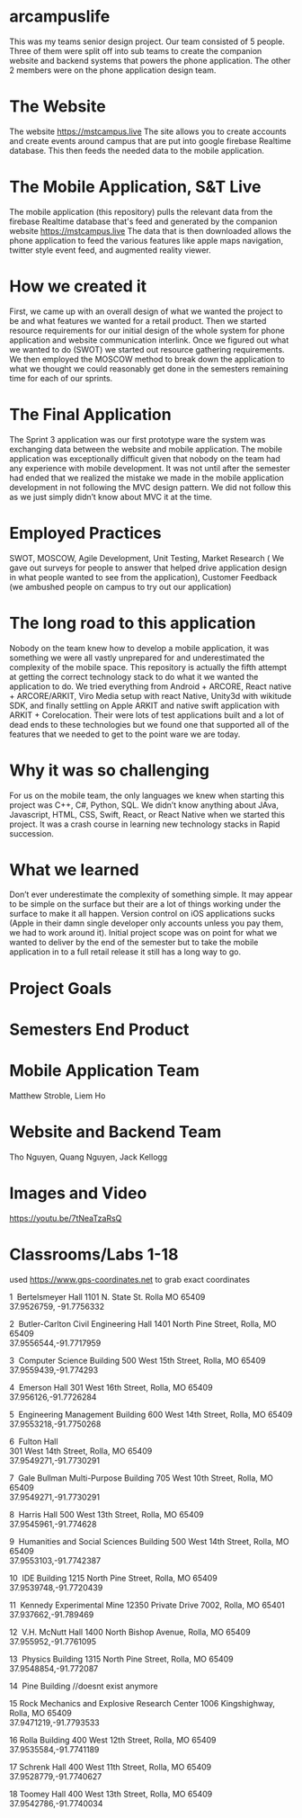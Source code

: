 # arcampuslife
This was my teams senior design project. Our team consisted of 5 people. Three of them were split off into sub teams to create the companion website and backend systems that powers the phone application. The other 2 members were on the phone application design team.

# The Website 
The website https://mstcampus.live
The site allows you to create accounts and create events around campus that are put into google firebase Realtime database. This then feeds the needed data to the mobile application.

# The Mobile Application, S&T Live
The mobile application (this repository) pulls the relevant data from the firebase Realtime database that's feed and generated
by the companion website https://mstcampus.live  The data that is then downloaded allows the phone application to feed the various features like apple maps navigation, twitter style event feed, and augmented reality viewer.

# How we created it
First, we came up with an overall design of what we wanted the project to be and what features we wanted for a retail product. Then we started resource requirements for our initial design of the whole system for phone application and website communication interlink. Once we figured out what we wanted to do (SWOT) we started out resource gathering requirements. We then employed the MOSCOW method to break down the application to what we thought we could reasonably get done in the semesters remaining time for each of our sprints. 

# The Final Application
The Sprint 3 application was our first prototype ware the system was exchanging data between the website and mobile application. The mobile application was exceptionally difficult given that nobody on the team had any experience with mobile development. It was not until after the semester had ended that we realized the mistake we made in the mobile application development in not following the MVC design pattern. We did not follow this as we just simply didn’t know about MVC it at the time. 

# Employed Practices
SWOT,
MOSCOW,
Agile Development,
Unit Testing,
Market Research ( We gave out surveys for people to answer that helped drive application design in what people wanted to see from the application),
Customer Feedback (we ambushed people on campus to try out our application)

# The long road to this application
Nobody on the team knew how to develop a mobile application, it was something we were all vastly unprepared for and underestimated the complexity of the mobile space. This repository is actually the fifth attempt at getting the correct technology stack to do what it we wanted the application to do. We tried everything from Android + ARCORE, React native + ARCORE/ARKIT, Viro Media setup with react Native, Unity3d with wikitude SDK, and finally settling on Apple ARKIT and native swift application with ARKIT + Corelocation. Their were lots of test applications built and a lot of dead ends to these technologies but we found one that supported all of the features that we needed to get to the point ware we are today.

# Why it was so challenging
For us on the mobile team, the only languages we knew when starting this project was C++, C#, Python, SQL. We didn’t know anything about JAva, Javascript, HTML, CSS, Swift, React, or React Native when we started this project. It was a crash course in learning new technology stacks in Rapid succession.

# What we learned
Don’t ever underestimate the complexity of something simple. It may appear to be simple on the surface but their are a lot of things working under the surface to make it all happen. Version control on iOS applications sucks (Apple in their damn single developer only accounts unless you pay them, we had to work around it). Initial project scope was on point for what we wanted to deliver by the end of the semester but to take the mobile application in to a full retail release it still has a long way to go.

# Project Goals

# Semesters End Product

# Mobile Application Team
Matthew Stroble, Liem Ho

# Website and Backend Team
Tho Nguyen, Quang Nguyen, Jack Kellogg

# Images and Video
https://youtu.be/7tNeaTzaRsQ

# Classrooms/Labs 1-18 
used https://www.gps-coordinates.net to grab exact coordinates

1  Bertelsmeyer Hall 
	1101 N. State St. Rolla MO 65409
	<br />	37.9526759, -91.7756332
  
2  Butler-Carlton Civil Engineering Hall 
	1401 North Pine Street, Rolla, MO 65409
	<br />	37.9556544,-91.7717959

3  Computer Science Building 
	500 West 15th Street, Rolla, MO 65409
	<br />	37.9559439,-91.774293
  
4  Emerson Hall 
	301 West 16th Street, Rolla, MO 65409
	<br />	37.956126,-91.7726284
  
5  Engineering Management Building 
	600 West 14th Street, Rolla, MO 65409
	<br />	37.9553218,-91.7750268
  
6  Fulton Hall 	
  301 West 14th Street, Rolla, MO 65409
	<br />	37.9549271,-91.7730291

7  Gale Bullman Multi-Purpose Building 
	705 West 10th Street, Rolla, MO 65409
	<br />	37.9549271,-91.7730291
  
8  Harris Hall 
	500 West 13th Street, Rolla, MO 65409
	<br />	37.9545961,-91.774628
  
9  Humanities and Social Sciences Building 
	500 West 14th Street, Rolla, MO 65409
	<br />	37.9553103,-91.7742387
  
10  IDE Building 
	1215 North Pine Street, Rolla, MO 65409
	<br />	37.9539748,-91.7720439
  
11  Kennedy Experimental Mine 
	12350 Private Drive 7002, Rolla, MO 65401
	<br />	37.937662,-91.789469
  
12  V.H. McNutt Hall 
	1400 North Bishop Avenue, Rolla, MO 65409
	<br />	37.955952,-91.7761095


13  Physics Building 
	1315 North Pine Street, Rolla, MO 65409
	<br />	37.9548854,-91.772087
  
14  Pine Building  //doesnt exist anymore

15 Rock Mechanics and Explosive Research Center 
	1006 Kingshighway, Rolla, MO 65409
	<br />	37.9471219,-91.7793533

16 Rolla Building 
	400 West 12th Street, Rolla, MO 65409
	<br />	37.9535584,-91.7741189

17 Schrenk Hall 
	400 West 11th Street, Rolla, MO 65409
	<br />	37.9528779,-91.7740627

18 Toomey Hall 
	400 West 13th Street, Rolla, MO 65409
	<br />	37.9542786,-91.7740034
